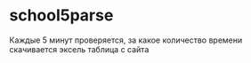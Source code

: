 # school5parse
Каждые 5 минут проверяется, за какое количество времени скачивается эксель таблица с сайта
